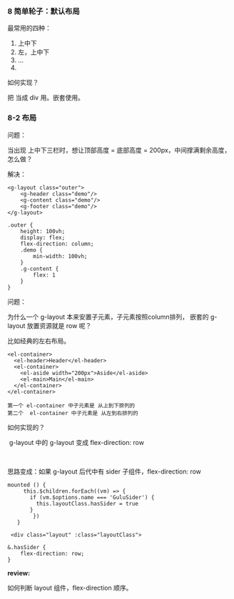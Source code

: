 ### 8 简单轮子：默认布局 

最常用的四种：

1. 上中下
2. 左，上中下
3. ...
4. 



如何实现？

把 <el-container> 当成 div 用。嵌套使用。



### 8-2 布局

问题：

当出现 上中下三栏时，想让顶部高度 = 底部高度 = 200px，中间撑满剩余高度，怎么做？

解决：

```vue
<g-layout class="outer">
	<g-header class="demo"/>
	<g-content class="demo"/>
	<g-footer class="demo"/>
</g-layout>

.outer {
	height: 100vh;
	display: flex;
	flex-direction: column;
	.demo {
		min-width: 100vh;
	}
	.g-content {
		flex: 1
	}
}
```



问题：

为什么一个 g-layout 本来安置子元素，子元素按照column排列， 嵌套的 g-layout 放置资源就是 row 呢？

比如经典的左右布局。

```vue
<el-container>
  <el-header>Header</el-header>
  <el-container>
    <el-aside width="200px">Aside</el-aside>
    <el-main>Main</el-main>
  </el-container>
</el-container>

第一个 el-container 中子元素是 从上到下排列的
第二个  el-container 中子元素是 从左到右排列的
```

如何实现的？	

​	g-layout 中的 g-layout 变成 flex-direction: row

​	

思路变成：如果 g-layout 后代中有 sider 子组件，flex-direction: row

```vue
mounted () {
     this.$children.forEach((vm) => {
       if (vm.$options.name === 'GuluSider') {
         this.layoutClass.hasSider = true
       } 
		})
   }

 <div class="layout" :class="layoutClass">   
   
&.hasSider {
	flex-direction: row;
}
```



**review:**

如何判断 layout 组件，flex-direction 顺序。











